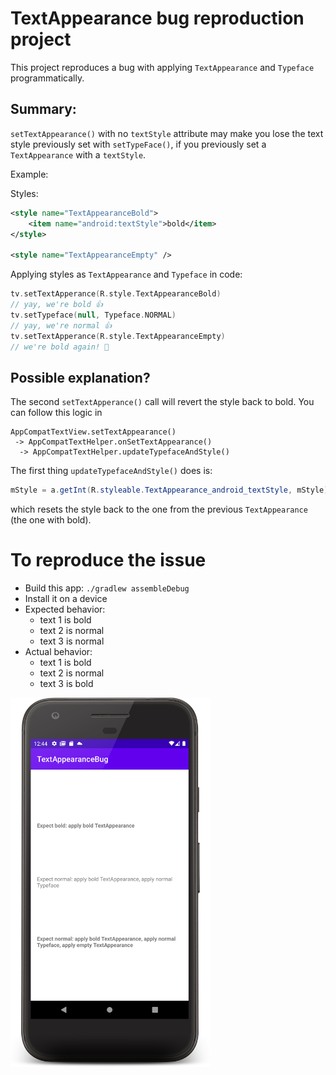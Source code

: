 TextAppearance bug reproduction project
=======================================

This project reproduces a bug with applying `TextAppearance` and `Typeface` programmatically.

Summary:
-------
`setTextAppearance()` with no `textStyle` attribute may make you lose the text style previously set with `setTypeFace()`, if you previously set a `TextAppearance` with a `textStyle`.

Example:

Styles:
```xml
<style name="TextAppearanceBold">
    <item name="android:textStyle">bold</item>
</style>

<style name="TextAppearanceEmpty" />
```

Applying styles as `TextAppearance` and `Typeface` in code:
```kotlin
tv.setTextApperance(R.style.TextAppearanceBold)
// yay, we're bold 👍
tv.setTypeface(null, Typeface.NORMAL)
// yay, we're normal 👍
tv.setTextApperance(R.style.TextAppearanceEmpty)
// we're bold again! 🤯 
```


Possible explanation?
---------------------
The second `setTextApperance()` call will revert the style back to bold. You can follow this logic in
```
AppCompatTextView.setTextAppearance() 
 -> AppCompatTextHelper.onSetTextAppearance() 
  -> AppCompatTextHelper.updateTypefaceAndStyle()
```

The first thing `updateTypefaceAndStyle()` does is:
```java
mStyle = a.getInt(R.styleable.TextAppearance_android_textStyle, mStyle);
```

which resets the style back to the one from the previous `TextAppearance` (the one with bold). 

To reproduce the issue
======================
* Build this app: `./gradlew assembleDebug`
* Install it on a device
* Expected behavior:
  - text 1 is bold
  - text 2 is normal
  - text 3 is normal
* Actual behavior:
  - text 1 is bold
  - text 2 is normal
  - text 3 is bold

<img src="screenshot.png" width="320">


